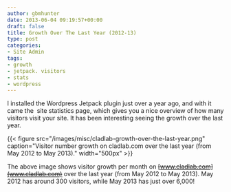```yaml
---
author: gbmhunter
date: 2013-06-04 09:19:57+00:00
draft: false
title: Growth Over The Last Year (2012-13)
type: post
categories:
- Site Admin
tags:
- growth
- jetpack. visitors
- stats
- wordpress
---
```


I installed the Wordpress Jetpack plugin just over a year ago, and with it came the  site statistics page, which gives you a nice overview of how many visitors visit your site. It has been interesting seeing the growth over the last year.

{{< figure src="/images/misc/cladlab-growth-over-the-last-year.png" caption="Visitor number growth on cladlab.com over the last year (from May 2012 to May 2013)."  width="500px" >}}

The above image shows visitor growth per month on ~~[www.cladlab.com](www.cladlab.com)~~ over the last year (from May 2012 to May 2013). May 2012 has around 300 visitors, while May 2013 has just over 6,000!
